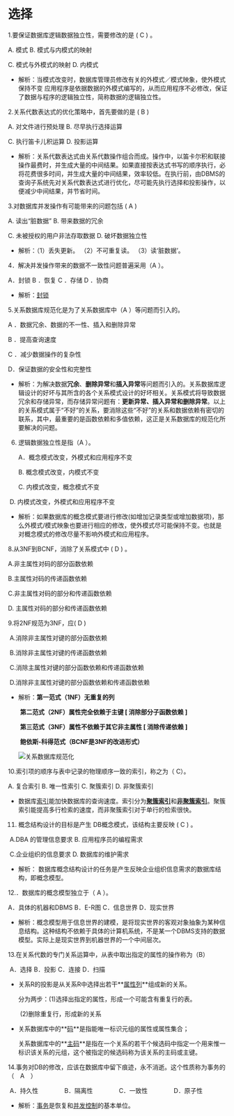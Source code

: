 # 选择

1.要保证数据库逻辑数据独立性，需要修改的是 (  C    ) 。

A. 模式                             B.  模式与内模式的映射

C. 模式与外模式的映射                 D.  内模式

- 解析：当模式改变时，数据库管理员修改有关的外模式／模式映象，使外模式保持不变
  应用程序是依据数据的外模式编写的，从而应用程序不必修改，保证了数据与程序的逻辑独立性，简称数据的逻辑独立性。

2.关系代数表达式的优化策略中，首先要做的是 (  B    )

A. 对文件进行预处理                  B.  尽早执行选择运算

C. 执行笛卡儿积运算                  D. 投影运算

- 解析：关系代数表达式由关系代数操作组合而成。操作中，以笛卡尔积和联接操作最费时，并生成大量的中间结果。如果直接按表达式书写的顺序执行，必将花费很多时间，并生成大量的中间结果，效率较低。在执行前，由DBMS的查询子系统先对关系代数表达式进行优化，尽可能先执行选择和投影操作，以便减少中间结果，并节省时间。

3.对数据库并发操作有可能带来的问题包括 (    A  )

A. 读出“脏数据”                    B.  带来数据的冗余

C. 未被授权的用户非法存取数据         D. 破坏数据独立性

- 解析：（1）丢失更新。	（2）不可重复读。	（3）读‘脏数据’。

4．解决并发操作带来的数据不一致性问题普遍采用（A ）。

A．封锁          B ．恢复         C ．存储           D ．协商

- 解析：[封锁](https://baike.baidu.com/item/%E5%B0%81%E9%94%81/7174892)

5.关系数据库规范化是为了关系数据库中（A ）等问题而引入的。

  A ．数据冗余、数据的不一性、插入和删除异常

  B ．提高查询速度

  C ．减少数据操作的复杂性

  D．保证数据的安全性和完整性

- 解析：为解决数据**冗余**、**删除异常**和**插入异常**等问题而引入的。关系数据库逻辑设计的好坏与其所含的各个关系模式设计的好坏相关。关系模式将导致数据冗余和存储异常，而存储异常问题有：**更新异常、插入异常和删除异常**。以上的关系模式属于“不好”的关系，要消除这些“不好”的关系和数据依赖有密切的联系，其中，最重要的是函数依赖和多值依赖，这正是关系数据库的规范化所要解决的问题。

6. 逻辑数据独立性是指（A ）。

   A．概念模式改变，外模式和应用程序不变

   B. 概念模式改变，内模式不变

   C.  内模式改变，概念模式不变

​       D.  内模式改变，外模式和应用程序不变

- 解析：如果数据库的概念模式要进行修改(如增加记录类型或增加数据项)，那么外模式/模式映象也要进行相应的修改，使外模式尽可能保持不变。也就是对概念模式的修改尽量不影响外模式和应用程序。

8.从3NF到BCNF，消除了关系模式中 (   D   ) 。

   A.非主属性对码的部分函数依赖

   B.主属性对码的传递函数依赖

   C.非主属性对码的部分和传递函数依赖

   D. 主属性对码的部分和传递函数依赖

9.将2NF规范为3NF，应(  D    ) 

​	A.消除非主属性对键的部分函数依赖

​	B.消除非主属性对键的传递函数依赖

​	C.消除主属性对键的部分函数依赖和传递函数依赖

​	D.消除非主属性对键的部分函数依赖和传递函数依赖

- 解析：**第一范式（1NF）无重复的列**

  ​           **第二范式（2NF）属性完全依赖于主键 [ 消除部分子函数依赖 ]**

  ​           **第三范式（3NF）属性不依赖于其它非主属性 [ 消除传递依赖 ]**

  ​			**鲍依斯-科得范式（BCNF是3NF的改进形式）**

  ![关系数据库规范化](http://m.qpic.cn/psc?/V11jp7Fm32qabE/ruAMsa53pVQWN7FLK88i5t8G.QO3Plz0NYZQWVIxBl4oPJ0GI8.XLTZpybULzF.CMHw.bmcumLEUVCdlIE8Xy*AtHop4kGtBsqyHFzBIxpE!/b&bo=HQG7AAAAAAACB4Q!&rf=viewer_4)

10.索引项的顺序与表中记录的物理顺序一致的索引，称之为（ C）。

   A. 复合索引   B.  唯一性索引   C. 聚簇索引   D. 非聚簇索引

- 数据库[索引](https://baike.baidu.com/item/索引)能加快数据库的查询速度。索引分为[**聚簇索引**](https://baike.baidu.com/item/聚簇索引)和[**非聚簇索引**](https://baike.baidu.com/item/非聚簇索引)。聚簇索引能提高多行检索的速度，而非聚簇索引对于单行的检索很快。

11. 概念结构设计的目标是产生 DB概念模式，该结构主要反映 (   C   ) 。

​	A.DBA 的管理信息要求         B. 应用程序员的编程需求

​	C.企业组织的信息要求          D. 数据库的维护需求

- 解析： 数据库概念结构设计的任务是产生反映企业组织信息需求的数据库结构，即概念模型。

12.．数据库的概念模型独立于（    A     ）。

A．具体的机器和DBMS        B．E-R图      C．信息世界         D．现实世界

- 解析：概念模型用于信息世界的建模，是将现实世界的客观对象抽象为某种信息结构。这种结构不依赖于具体的计算机系统，不是某一个DBMS支持的数据模型。实际上是现实世界到机器世界的一个中间层次。

13.在关系代数的专门关系运算中，从表中取出指定的属性的操作称为（B）

​	A．选择         B．投影       C．连接       D．扫描

- 关系R的投影是从关系R中选择出若干**<u>属性列</u>**组成新的关系。

  分为两步：(1)选择出指定的属性，形成一个可能含有重复行的表。

  ​					(2)删除重复行，形成新的关系

- 关系数据库中的**<u>码</u>**是指能唯一标识元组的属性或属性集合；

  关系数据库中的**<u>主码</u>**是指在一个关系的若干个候选码中指定一个用来惟一标识该关系的元组，这个被指定的候选码称为该关系的主码或主键。

14.事务对DB的修改，应该在数据库中留下痕迹，永不消逝。这个性质称为事务的（　A　）

​	A．持久性 　　　　B．隔离性 　　　　C．一致性　　　　 D．原子性

-  解析：[事务](https://baike.baidu.com/item/%E4%BA%8B%E5%8A%A1/5945882)是恢复和[并发控制](https://baike.baidu.com/item/并发控制)的基本单位。

